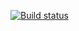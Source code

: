 [![Build status](https://ci.appveyor.com/api/projects/status/c3m8vxrahmstyuc5?svg=true)](https://ci.appveyor.com/project/raptor-vrn/ajs-hometask-10-promise)